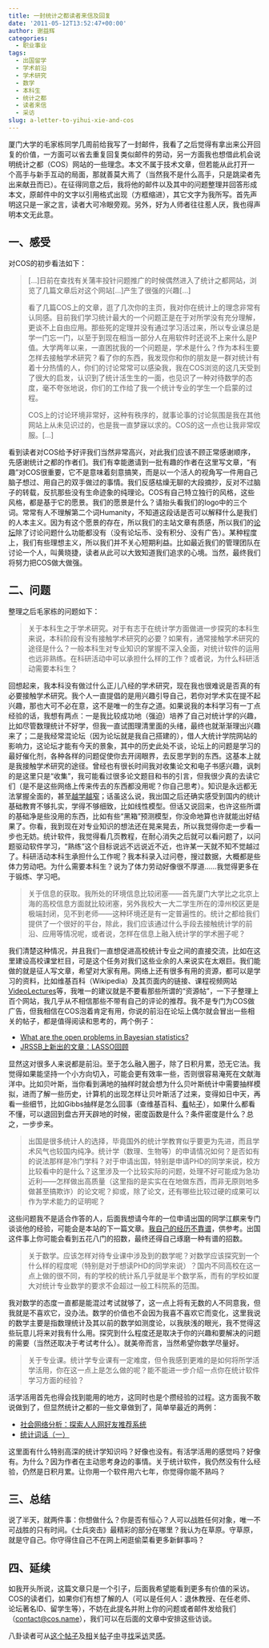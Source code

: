 ```yaml
---
title: 一封统计之都读者来信及回复
date: '2011-05-12T13:52:47+00:00'
author: 谢益辉
categories:
  - 职业事业
tags:
  - 出国留学
  - 学术前沿
  - 学术研究
  - 数学
  - 本科生
  - 统计之都
  - 读者来信
  - 采访
slug: a-letter-to-yihui-xie-and-cos
---
```


厦门大学的毛家栋同学几周前给我写了一封邮件，我看了之后觉得有拿出来公开回复的价值，一方面可以省去重复回复类似邮件的劳动，另一方面我也想借此机会说明统计之都（COS）网站的一些理念。本文不属于技术文章，但若能从此打开一个高手与新手互动的局面，那就善莫大焉了（当然我不是什么高手，只是跳梁者先出来献丑而已）。在征得同意之后，我将他的邮件以及其中的问题整理并回答形成本文，原邮件中的文字以引用格式出现（方框缩进），其它文字为我所写。首先声明这只是一家之言，读者大可冷眼旁观。另外，好为人师者往往惹人厌，我也得声明本文无此意。

## 一、感受

对COS的初步看法如下：

> […]日前在查找有关蒲丰投针问题推广的时候偶然进入了统计之都网站，浏览了几篇文章后对这个网站[…]产生了很强的兴趣[…]
> 
> 看了几篇COS上的文章，逛了几次你的主页，我对你在统计上的理念非常有认同感。目前我们学习统计最大的一个问题正是在于对所学没有充分理解，更谈不上自由应用。那些死的定理并没有通过学习活过来，所以专业课总是学一门忘一门，以至于到现在相当一部分人在用软件时还说不上来什么是P值。大学两年以来，一直困扰我的一个问题是，学术是什么？作为本科生要怎样去接触学术研究？看了你的东西，我发现你和你的朋友是一群对统计有着十分热情的人，你们的讨论常常可以感染我，我在COS浏览的这几天受到了很大的启发，认识到了统计活生生的一面，也见识了一种对待数学的态度，毫不夸张地说，你们的工作给了我一个统计专业的学生一个启蒙的过程。
> 
> COS上的讨论环境非常好，这种有秩序的，就事论事的讨论氛围是我在其他网站上从未见识过的，也是我一直梦寐以求的。COS的这一点也让我非常叹服。[…]

看到读者对COS给予好评我们当然非常高兴，对此我们应该不顾正常感谢顺序，先感谢统计之都的作者们。我们有幸能邀请到一批有趣的作者在这里写文章，“有趣”对COS很重要，它不是意味着刻意搞笑，而是以一个活人的视角写一件用自己脑子想过、用自己的双手做过的事情。我们反感枯燥无聊的大段摘抄，反对不过脑子的转载，反抗那些没有生命迹象的纯理论。COS有自己特立独行的风格，这些风格，都是基于它的愿景。我们的愿景是什么？请抬头看我们的logo中的三个词。常常有人不理解第二个词Humanity，不知道这段话是否可以解释什么是我们的人本主义。因为有这个愿景的存在，所以我们的主站文章有质感，所以我们的<a title="COS论坛" href="https://cos.name/cn/" target="_blank">论坛</a>除了讨论问题什么功能都没有（没有论坛币、没有积分、没有广告）。某种程度上，我们有些理想主义，所以我们并不关心短期利益。比如最近我们的管理团队在讨论一个人，叫黄晓捷，读者从此可以大致知道我们追求的心境。当然，最终我们将努力把COS做大做强。

## 二、问题

整理之后毛家栋的问题如下：

> 关于本科生之于学术研究。对于有志于在统计学方面做进一步探究的本科生来说，本科阶段有没有接触学术研究的必要？如果有，通常接触学术研究的途径是什么？一般本科生对专业知识的掌握不深入全面，对统计软件的运用也远非熟练。在科研活动中可以承担什么样的工作？或者说，为什么科研活动需要本科生？

回想起来，我本科没有做过什么正儿八经的学术研究，现在我也很难说是否真的有必要接触学术研究。我个人一直提倡的是用兴趣引导自己，若你对学术实在提不起兴趣，那也大可不必在意，这不是唯一的生存之道。如果说我的本科学习有一丁点经验的话，我想有两点：一是我比较成功地（强迫）培养了自己对统计学的兴趣，比如尽管数理统计不好学，但我一直试图理清里面的头绪，最终也就渐渐理出兴趣来了；二是我经常混论坛（因为论坛就是我自己搭建的），借人大统计学院网站的影响力，这论坛才能有今天的景象，其中的历史此处不谈，论坛上的问题是学习的最好催化剂，各种各样的问题促使你去开阔眼界，去反思学到的东西。这基本上就是我接触学术研究的途径。曾经也有很长时间我对收集论文和电子书感兴趣，讽刺的是这里只是“收集”，我可能看过很多论文题目和书的引言，但我很少真的去读它们（是不是这些网络上传来传去的东西都没用呢？你自己思考）。知识是永远都无法掌握全面的，甚至<a href="/2011/01/publishing-promotion-and-collaboration-in-statistics/" target="_blank">越学越窄</a>；话虽这么说，我出国之后还确实感受到国内的统计基础教育不够扎实，学得不够细致，比如线性模型。但话又说回来，也许这些所谓的基础净是些没用的东西，比如有些“黑箱”预测模型，你没命地算也许就能出好结果了。你看，我到现在对专业知识的想法还在晃来晃去，所以我觉得你走一步看一步也无妨。统计软件，我觉得看几页教程，在耐心消失之后就可以看问题了，以问题驱动软件学习，“熟练”这个目标说远不远说近不近，也许某一天就不知不觉越过了。科研活动本科生承担什么工作呢？我本科录入过问卷，搜过数据，大概都是些体力劳动吧。为什么需要本科生？说为了体力劳动好像很不厚道……我觉得更多在于锻炼、学习吧。

> 关于信息的获取。我所处的环境信息比较闭塞——首先厦门大学比之北京上海的高校信息方面就比较闭塞，另外我校大一大二学生所在的漳州校区更是极端封闭，见不到老师——这种环境还是有一定普遍性的。统计之都给我们提供了一个很好的平台，除此，我们应该通过什么手段去接触统计学的前沿、应用等情况呢，或者说，怎样在信息上融入统计学的学术圈子呢？

我们清楚这种情况，并且我们一直想促进高校统计专业之间的直接交流，比如在这里建设高校课堂栏目，可是这个任务对我们这些业余的人来说实在太艰巨。我们能做的就是征人写文章，希望对大家有用。网络上还有很多有用的资源，都可以是学习的资料，比如维基百科（Wikipedia）及其页面内的链接、课程视频网站<a href="http://videolectures.net/" target="_blank">VideoLectures</a>等，我唯一的建议就是不要看那些所谓的“资源帖”，一下子整理上百个网站，我几乎从不相信那些不带有自己的评论的推荐。我不是专门为COS做广告，但我相信在COS泡着肯定有用，你说的前沿在论坛上偶尔就会冒出一些相关的帖子，都是值得阅读和思考的，两个例子：



  * <a href="https://cos.name/cn/topic/104193" target="_blank">What are the open problems in Bayesian statistics?</a>
  * <a href="https://cos.name/cn/topic/104104" target="_blank">JRSSB上新出的文章：LASSO回顾</a>



显然这对很多人来说都是前沿。至于怎么融入圈子，除了日积月累，恐无它法。我觉得如果能坚持一个小方向切入，可能会更有效率一些，否则很容易淹死在文献海洋中。比如贝叶斯，当你看到满地的抽样时就会想为什么贝叶斯统计中需要抽样模拟，进而了解一些历史，计算机的出现怎样让贝叶斯活了过来，变得如日中天，再看一些细节，比如Gibbs抽样是怎么回事（查维基百科、<a href="https://cos.name/cn/topic/104235" target="_blank">看</a>帖<a href="https://cos.name/cn/topic/104241" target="_blank">子</a>），如果什么都看不懂，可以退回到盘古开天辟地的时候，密度函数是什么？条件密度是什么？总之，一步步来。

> 出国是很多统计人的选择，毕竟国外的统计学教育似乎要更为先进，而且学术风气也较国内纯净。统计学（数理、生物等）的申请情况如何？是否如有的说法那样是冷门学科？对于申请出国，特别是申请PHD的同学来说，校方比较看中的是什么？这里涉及一个比较实际的问题，处理不好可能成为急功近利——怎样做出高质量（这里指的是实实在在地做东西，而非无原则地多做甚至搞欺诈）的论文呢？抑或，除了论文，还有哪些比较过硬的成果可以作为学术能力的证明呢？

这些问题我不是适合作答的人，后面我想请今年的一位申请出国的同学江麒来专门谈谈他的经验，可能会是本站的下一篇文章。<a href="http://yihui.name/cn/guestbook/" target="_blank">我自己的经历不靠谱</a>，供参考。出国这件事上你可能会看到五花八门的招数，最终还得自己琢磨一种有谱的招数。

> 关于数学。应该怎样对待专业课中涉及到的数学呢？对数学应该探究到一个什么样的程度呢（特别是对于想读PHD的同学来说）？国内不同高校在这一点上做的很不同，有的学校的统计系几乎就是半个数学系，而有的学校如厦大对统计专业数学的要求不会超过一般工科院系的范围。

我对数学的态度一直都是能混过考试就够了，这一点上将有无数的人不同意我，但我就是不喜欢它，没办法。数学的价值也不会因为我喜不喜欢它而变化，这里我说的数学主要是指数理统计及其以前的数学如测度论，以我肤浅的眼光，我不觉得这些玩意儿将来对我有什么用。探究到什么程度还是取决于你的兴趣和要解决的问题的需要（当然还取决于考试考什么）。就美帝而言，当然希望你数学尽量好。

> 关于专业课。统计学专业课有一定难度，但令我感到更难的是如何将所学活学活用，你在这一点上是怎么做的呢？能不能进一步介绍一点你在统计软件学习方面的经验？

活学活用首先也得会找到能用的地方，这同时也是个攒经验的过程。这方面我不敢说做到了，但显然统计之都的一些文章做到了，简单举最近的两例：

  * <a title="社会网络分析：探索人人网好友推荐系统" href="/2011/04/exploring-renren-social-network/" target="_blank">社会网络分析：探索人人网好友推荐系统</a>
  * <a title="统计词话（一）" href="/2011/03/statistics-in-chinese-song-poem-1/" target="_blank">统计词话（一）</a>

这里面有什么特别高深的统计学知识吗？好像也没有。有活学活用的感觉吗？好像有。为什么？因为作者在主动思考身边的事情。关于统计软件，我仍然没有什么经验，仍然是日积月累。让你用一个软件用六七年，你觉得你能不熟吗？

## 三、总结

说了半天，就两件事：你想做什么？你是否有恒心？人可以战胜任何对象，唯一不可战胜的只有时间。《士兵突击》最精彩的部分在哪里？我认为在草原。守草原，就是守自己。你守得住自己不在网上闲逛偷菜看更多新鲜事吗？

## 四、延续

如我开头所说，这篇文章只是一个引子，后面我希望能看到更多有价值的采访。COS的读者们，如果你们有想了解的人（可以是任何人：退休教授、在任老师、论坛著名ID、留学生等），不妨在此提名并附上你的问题或者邮件发给我们（contact@cos.name），我们可以在后面的文章中安排这些访谈。

八卦读者可从<a href="https://cos.name/cn/topic/104005" target="_blank">这个帖子</a>及<a href="https://cos.name/cn/topic/104024" target="_blank">相</a>关<a href="https://cos.name/cn/topic/104023" target="_blank">帖</a>子<a href="https://cos.name/cn/topic/104022" target="_blank">中</a>寻<a href="https://cos.name/cn/topic/104026" target="_blank">找</a>采<a href="https://cos.name/cn/topic/104028" target="_blank">访</a>灵<a href="https://cos.name/cn/topic/104033" target="_blank">感</a>。
